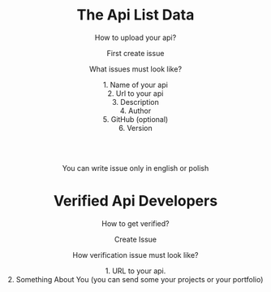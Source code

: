 <div align="center">
  <h1>The Api List Data</h1>
  <p>How to upload your api?</p>
  <p>First create issue</p>
  <p>What issues must look like?</p>
  
  <p>
  1. Name of your api<br>
  2. Url to your api<br>
  3. Description<br>
  4. Author<br>
  5. GitHub (optional)<br>
  6. Version
  </p>
  <br>
  <br>
  <p>You can write issue only in english or polish</p>
 </div>
 
 <div align="center">
 <h1>Verified Api Developers</h1>
<p>How to get verified?</p>
  <p>Create Issue</p>
  
  <p>How verification issue must look like?</p>
  
  <p>
  1. URL to your api.<br>
  2. Something About You (you can send some your projects or your portfolio)
  </p>
  
  </div>
